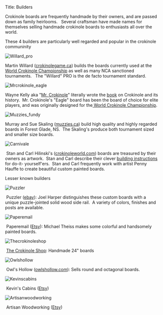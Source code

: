 Title: Builders

Crokinole boards are frequently handmade by their owners, and are passed down
as family heirlooms.   Several craftsman have made names for themselves
selling handmade crokinole boards to enthusiasts all over the world.

These 4 builders are particularly well regarded and popular in the crokinole
communinity

  

![Willard_pro](|filename|../images/willard_pro.jpg.scaled595.jpg)

[](http://www.crokinolegame.ca/crokinole_boards.htm)

Martin Willard
([crokinolegame.ca](http://www.crokinolegame.ca/crokinole_boards.htm)) builds
the boards currently used at the [World Crokinole
Championship](http://worldcrokinole.com/) as well as many NCA sanctioned
tournaments.   The "Willard" PRO is the de facto tournament standard.

![Mrcrokinole_eagle](|filename|../images/mrcrokinole_eagle.jpg.scaled595.jpg)

Wayne Kelly aka "[Mr. Crokinole](http://www.crokinole.com/boards.asp)"
literally wrote the [book](http://www.crokinole.com/book.asp) on Crokinole and
its history.  Mr. Crokinole's "Eagle" board has been the board of choice for
elite players, and was originally designed for the[ World Crokinole
Championship](http://worldcrokinole.com/).

![Muzzies_fundy](|filename|../images/muzzies_fundy.jpg.scaled595.jpg)

Murray and Sue Skaling ([muzzies.ca](http://muzzies.ca)) build high quality
and highly regarded boards in Forest Glade, NS.  The Skaling's produce both
tournament sized and smaller size boards.

![Carnivale](|filename|../images/Carnivale.jpg.scaled595.jpg)

 Stan and Carl Hilinski's ([crokinoleworld.com](http://crokinoleworld.com))
boards are treasured by their owners as artwork.  Stan and Carl describe their
clever [building
instructions](http://www.hilinski.net/woodgames/howto/howto.html) for do-it-
yourself'ers.  Stan and Carl frequently work with artist Penny Hauffe to
create beautiful custom painted boards.

Lesser known builders


![Puzzler](|filename|../images/puzzler.jpg.scaled595.jpg)

 Puzzler
([ebay](http://www.ebay.com/sch/harperaj/m.html?_nkw=&_armrs=1&_from=&_ipg=)):
Joel Harper distinguishes these custom boards with a unique puzzle-jointed
solid wood side rail.  A variety of colors, finishes and posts are available.

![Paperemail](|filename|../images/paperemail.jpg.scaled595.jpg)

 Paperemail ([Etsy](http://www.etsy.com/shop/Paperemail?section_id=6636108)):
Michael Theiss makes some colorful and handsomely painted boards.

![Thecrokinoleshop](|filename|../images/thecrokinoleshop.jpg.scaled595.jpg)

 [The Crokinole
Shop](http://thecrokinoleshop.com/Crokinole_Board_Ordering_Information.html):
Handmade 24" boards

![Owlshollow](|filename|../images/owlshollow.jpg.scaled595.jpg)

 Owl's Hollow ([owlshollow.com](http://www.owlshollow.com/shop/by_category.cfm?category=74)): Sells round and octagonal boards.

![Kevinscabins](|filename|../images/kevinscabins.jpg.scaled595.jpg)

 Kevin's Cabins
([Etsy](http://www.etsy.com/shop/kevinscabins?section_id=7668171))

![Artisanwoodworking](|filename|../images/artisanwoodworking.jpg.scaled595.jpg)

 Artisan Woodworking
([Etsy](http://www.etsy.com/shop/artisanwoodcrafting?section_id=6800221))

